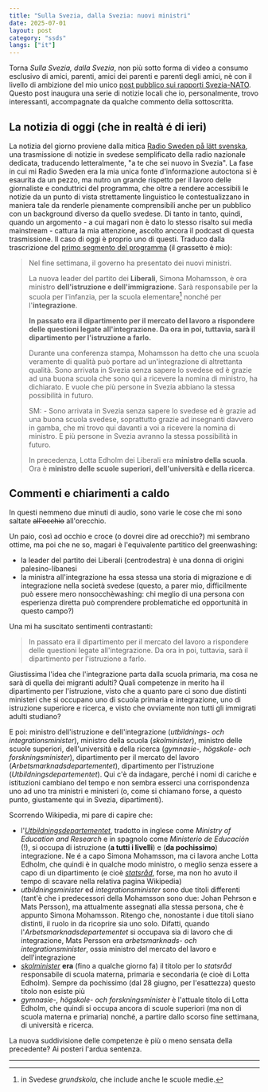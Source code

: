 ```yaml
---
title: "Sulla Svezia, dalla Svezia: nuovi ministri"
date: 2025-07-01
layout: post
category: "ssds"
langs: ["it"] 
---
```


Torna _Sulla Svezia, dalla Svezia_, non più sotto forma di video a consumo esclusivo di amici, parenti, amici dei parenti e parenti degli amici, nè con il livello di ambizione del mio unico [post pubblico sui rapporti Svezia-NATO](https://harisont.github.io/ssds/2022/05/24/sv-nato.html).
Questo post inaugura una serie di notizie locali che io, personalmente, trovo interessanti, accompagnate da qualche commento della sottoscritta.

## La notizia di oggi (che in realtà é di ieri)
La notizia del giorno proviene dalla mitica [Radio Sweden på lätt svenska](https://www.sverigesradio.se/radioswedenpalattsvenska), una trasmissione di notizie in svedese semplificato della radio nazionale dedicata, traducendo letteralmente, "a te che sei nuovo in Svezia".
La fase in cui mi Radio Sweden era la mia unica fonte d'informazione autoctona si è esaurita da un pezzo, ma nutro un grande rispetto per il lavoro delle giornaliste e conduttrici del programma, che oltre a rendere accessibili le notizie da un punto di vista strettamente linguistico le contestualizzano in maniera tale da renderle pienamente comprensibili anche per un pubblico con un background diverso da quello svedese.
Di tanto in tanto, quindi, quando un argomento - a cui magari non è dato lo stesso risalto sui media mainstream - cattura la mia attenzione, ascolto ancora il podcast di questa trasmissione. 
Il caso di oggi è proprio uno di questi. 
Traduco dalla trascrizione del [primo segmento del programma](https://www.sverigesradio.se/artikel/nya-ministrar-i-regeringen--2) (il grassetto è mio):

> Nel fine settimana, il governo ha presentato dei nuovi ministri.
> 
> La nuova leader del partito dei __Liberali__, Simona Mohamsson, è ora ministro __dell'istruzione e dell'immigrazione__. Sarà responsabile per la scuola per l'infanzia, per la scuola elementare[^1] nonché per l'__integrazione__.
>
> __In passato era il dipartimento per il mercato del lavoro a rispondere delle questioni legate all'integrazione. Da ora in poi, tuttavia, sarà il dipartimento per l'istruzione a farlo.__
>
> Durante una conferenza stampa, Mohamsson ha detto che una scuola veramente di qualità può portare ad un'integrazione di altrettanta qualità. Sono arrivata in Svezia senza sapere lo svedese ed è grazie ad una buona scuola che sono qui a ricevere la nomina di ministro, ha dichiarato. E vuole che più persone in Svezia abbiano la stessa possibilità in futuro.
>
> SM: - Sono arrivata in Svezia senza sapere lo svedese ed è grazie ad una buona scuola svedese, soprattutto grazie ad insegnanti davvero in gamba, che mi trovo qui davanti a voi a ricevere la nomina di ministro. E più persone in Svezia avranno la stessa possibilità in futuro.
>
> In precedenza, Lotta Edholm dei Liberali era __ministro della scuola__. Ora è __ministro delle scuole superiori, dell'università e della ricerca__.

## Commenti e chiarimenti a caldo
In questi nemmeno due minuti di audio, sono varie le cose che mi sono saltate ~~all'occhio~~ all'orecchio.

Un paio, così ad occhio e croce (o dovrei dire ad orecchio?) mi sembrano ottime, ma poi che ne so, magari è l'equivalente partitico del greenwashing:

- la leader del partito dei Liberali (centrodestra) è una donna di origini palesino-libanesi
- la ministra all'integrazione ha essa stessa una storia di migrazione e di integrazione nella società svedese (questo, a parer mio, difficilmente può essere mero nonsocchèwashing: chi meglio di una persona con esperienza diretta può comprendere problematiche ed opportunità in questo campo?)

Una mi ha suscitato sentimenti contrastanti:

> In passato era il dipartimento per il mercato del lavoro a rispondere delle questioni legate all'integrazione. Da ora in poi, tuttavia, sarà il dipartimento per l'istruzione a farlo.

Giustissima l'idea che l'integrazione parta dalla scuola primaria, ma cosa ne sarà di quella dei migranti adulti?
Quali competenze in merito ha il dipartimento per l'istruzione, visto che a quanto pare ci sono due distinti ministeri che si occupano uno di scuola primaria e integrazione, uno di istruzione superiore e ricerca, e visto che ovviamente non tutti gli immigrati adulti studiano?

E poi: ministro dell'istruzione e dell'integrazione (_utbildnings- och integrationsminister_), ministro della scuola (_skolminister_), ministro delle scuole superiori, dell'università e della ricerca (_gymnasie-, högskole- och forskningsminister_), dipartimento per il mercato del lavoro (_Arbetsmarknadsdepartementet_), dipartimento per l'istruzione (_Utbildningsdepartementet_).
Qui c'è da indagare, perché i nomi di cariche e istituzioni cambiano del tempo e non sembra esserci una corrispondenza uno ad uno tra ministri e ministeri (o, come si chiamano forse, a questo punto, giustamente qui in Svezia, dipartimenti).

Scorrendo Wikipedia, mi pare di capire che:

- l'[_Utbildningsdepartementet_](](https://sv.wikipedia.org/wiki/Utbildningsdepartementet)), tradotto in inglese come _Ministry of Education and Research_ e in spagnolo come _Ministerio de Educación_ (!), si occupa di istruzione (__a tutti i livelli__) e (__da pochissimo__) integrazione. Ne é a capo Simona Mohamsson, ma ci lavora anche Lotta Edholm, che quindi è in qualche modo ministro, o meglio senza essere a capo di un dipartimento (e cioè [_statsråd_](https://sv.wikipedia.org/wiki/Statsr%C3%A5d_(Sverige)), forse, ma non ho avuto il tempo di scavare nella relativa pagina Wikipedia)
- _utbildningsminister_ ed _integrationsminister_ sono due titoli differenti (tant'è che i predecessori della Mohamsson sono due: Johan Pehrson e
Mats Persson), ma attualmente assegnati alla stessa persona, che è appunto Simona Mohamsson. Ritengo che, nonostante i due titoli siano distinti, il ruolo in da ricoprire sia uno solo. Difatti, quando l'_Arbetsmarknadsdepartementet_ si occupava sia di lavoro che di integrazione, Mats Persson era _arbetsmarknads- och integrationsminister_, ossia ministro del mercato del lavoro e dell'integrazione
- [_skolminister_](https://sv.wikipedia.org/wiki/Sveriges_skolminister) __era__ (fino a qualche giorno fa) il titolo per lo _statsråd_ responsabile di scuola materna, primaria e secondaria (e cioè di Lotta Edholm). Sempre da pochissimo (dal 28 giugno, per l'esattezza) questo titolo non esiste più
- _gymnasie-, högskole- och forskningsminister_  è l'attuale titolo di Lotta Edholm, che quindi si occupa ancora di scuole superiori (ma non di scuola materna e primaria) nonché, a partire dallo scorso fine settimana, di università e ricerca. 

La nuova suddivisione delle competenze è più o meno sensata della precedente? Ai posteri l'ardua sentenza.

---

[^1]: in Svedese _grundskola_, che include anche le scuole medie.